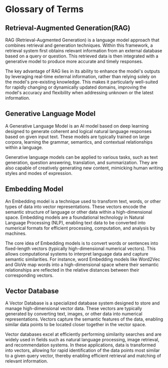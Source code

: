 # Glossary of Terms

## Retrieval-Augmented Generation(RAG)
RAG (Retrieval-Augmented Generation) is a language model approach that combines retrieval and generation techniques. Within this framework, a retrieval system first obtains relevant information from an external database based on a query or question. This retrieved data is then integrated with a generative model to produce more accurate and timely responses.

The key advantage of RAG lies in its ability to enhance the model's outputs by leveraging real-time external information, rather than relying solely on the model's pre-existing knowledge. This makes it particularly well-suited for rapidly changing or dynamically updated domains, improving the model's accuracy and flexibility when addressing unknown or the latest information.

## Generative Language Model
A Generative Language Model is an AI model based on deep learning designed to generate coherent and logical natural language responses based on given input text. These models are typically trained on large corpora, learning the grammar, semantics, and contextual relationships within a language.

Generative language models can be applied to various tasks, such as text generation, question answering, translation, and summarization. They are also capable of creatively generating new content, mimicking human writing styles and modes of expression.

## Embedding Model
An Embedding model is a technique used to transform text, words, or other types of data into vector representations. These vectors encode the semantic structure of language or other data within a high-dimensional space. Embedding models are a foundational technology in Natural Language Processing (NLP), enabling text data to be converted into numerical formats for efficient processing, computation, and analysis by machines.

The core idea of Embedding models is to convert words or sentences into fixed-length vectors (typically high-dimensional numerical vectors). This allows computational systems to interpret language data and capture semantic similarities. For instance, word Embedding models like Word2Vec and GloVe map words into a high-dimensional space where their semantic relationships are reflected in the relative distances between their corresponding vectors.

## Vector Database
A Vector Database is a specialized database system designed to store and manage high-dimensional vector data. These vectors are typically generated by converting text, images, or other data into numerical representations. Vectors capture the semantic features of the data, enabling similar data points to be located closer together in the vector space.

Vector databases excel at efficiently performing similarity searches and are widely used in fields such as natural language processing, image retrieval, and recommendation systems. In these applications, data is transformed into vectors, allowing for rapid identification of the data points most similar to a given query vector, thereby enabling efficient retrieval and matching of relevant information.

